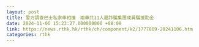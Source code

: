 ```yaml
---
layout: post
title: 警方調查巴士私家車相撞　兩車共11人屬詐騙集團成員騙援助金
date: 2024-11-06 15:23:27.000000000 +08:00
link: https://news.rthk.hk/rthk/ch/component/k2/1777809-20241106.htm
categories: rthk
---
```



